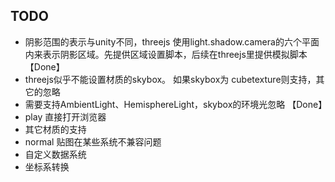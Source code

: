 ## TODO
- 阴影范围的表示与unity不同，threejs 使用light.shadow.camera的六个平面内来表示阴影区域。先提供区域设置脚本，后续在threejs里提供模拟脚本 【Done】
- threejs似乎不能设置材质的skybox。 如果skybox为 cubetexture则支持，其它的忽略
- 需要支持AmbientLight、HemisphereLight，skybox的环境光忽略 【Done】
- play 直接打开浏览器
- 其它材质的支持
- normal 贴图在某些系统不兼容问题
- 自定义数据系统 
- 坐标系转换